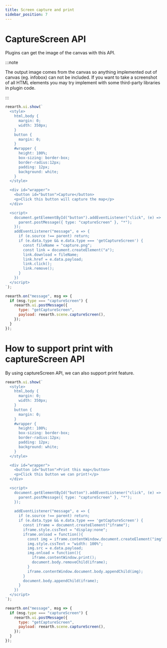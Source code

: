 ```yaml
---
title: Screen capture and print
sidebar_position: 7
---
```


# CaptureScreen API

Plugins can get the image of the canvas with this API.

:::note

The output image comes from the canvas so anything implemented out of canvas (eg. infobox) can not be included. If you want to take a screenshot of all HTML elements you may try implement with some third-party libraries in plugin code.

:::

```js
reearth.ui.show(`
  <style>
    html,body {
      margin: 0;
      width: 350px;
    }
    button {
      margin: 0;
    }
    #wrapper {
      height: 100%;
      box-sizing: border-box;
      border-radius:12px;
      padding: 12px;
      background: white;
    }
  </style>

  <div id="wrapper">
    <button id="button">Capture</button>
    <p>Click this button will capture the map</p>
  </div>

  <script>
    document.getElementById("button").addEventListener("click", (e) => {
      parent.postMessage({ type: "captureScreen" }, "*");
    });
    addEventListener("message", e => {
      if (e.source !== parent) return;
      if (e.data.type && e.data.type === 'getCaptureScreen') {
        const fileName = "capture.png";
        const link = document.createElement("a");
        link.download = fileName;
        link.href = e.data.payload;
        link.click();
        link.remove();
      }
    })
  </script>
`);

reearth.on("message", msg => {
  if (msg.type === "captureScreen") {
    reearth.ui.postMessage({
      type: "getCaptureScreen",
      payload: reearth.scene.captureScreen(),
    });
  }
});
```

# How to support print with captureScreen API

By using captureScreen API, we can also support print feature.

```js
reearth.ui.show(`
  <style>
    html,body {
      margin: 0;
      width: 350px;
    }
    button {
      margin: 0;
    }
    #wrapper {
      height: 100%;
      box-sizing: border-box;
      border-radius:12px;
      padding: 12px;
      background: white;
    }
  </style>

  <div id="wrapper">
    <button id="button">Print this map</button>
    <p>Click this button we can print!</p>
  </div>

  <script>
    document.getElementById("button").addEventListener("click", (e) => {
      parent.postMessage({ type: "captureScreen" }, "*");
    });
    
    addEventListener("message", e => {
      if (e.source !== parent) return;
      if (e.data.type && e.data.type === 'getCaptureScreen') {
        const iframe = document.createElement("iframe");
        iframe.style.cssText = "display:none";
        iframe.onload = function(){
          const img = iframe.contentWindow.document.createElement("img");
          img.style.cssText = "width: 100%";
          img.src = e.data.payload;
          img.onload = function(){
            iframe.contentWindow.print();
            document.body.removeChild(iframe);
          }
          iframe.contentWindow.document.body.appendChild(img);
        }
        document.body.appendChild(iframe);
      }
    })
  </script>
`);

reearth.on("message", msg => {
  if (msg.type === "captureScreen") {
    reearth.ui.postMessage({
      type: "getCaptureScreen",
      payload: reearth.scene.captureScreen(),
    });
  }
});
```